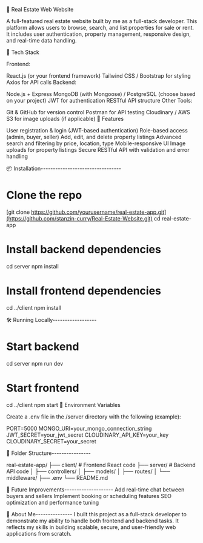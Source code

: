 🏡 Real Estate Web Website

A full-featured real estate website built by me as a full-stack developer. This platform allows users to browse, search, and list properties for sale or rent. It includes user authentication, property management, responsive design, and real-time data handling.

🔧 Tech Stack

Frontend:

React.js (or your frontend framework)
Tailwind CSS / Bootstrap for styling
Axios for API calls
Backend:

Node.js + Express
MongoDB (with Mongoose) / PostgreSQL (choose based on your project)
JWT for authentication
RESTful API structure
Other Tools:

Git & GitHub for version control
Postman for API testing
Cloudinary / AWS S3 for image uploads (if applicable)
🚀 Features

User registration & login (JWT-based authentication)
Role-based access (admin, buyer, seller)
Add, edit, and delete property listings
Advanced search and filtering by price, location, type
Mobile-responsive UI
Image uploads for property listings
Secure RESTful API with validation and error handling

📦 Installation---------------------------------
# Clone the repo
[git clone https://github.com/yourusername/real-estate-app.git](https://github.com/stanzin-curry/Real-Estate-Website.git)
cd real-estate-app

# Install backend dependencies
cd server
npm install

# Install frontend dependencies
cd ../client
npm install

🛠️ Running Locally------------------
# Start backend
cd server
npm run dev

# Start frontend
cd ../client
npm start
🔐 Environment Variables

Create a .env file in the /server directory with the following (example):

PORT=5000
MONGO_URI=your_mongo_connection_string
JWT_SECRET=your_jwt_secret
CLOUDINARY_API_KEY=your_key
CLOUDINARY_SECRET=your_secret

📁 Folder Structure----------------

real-estate-app/
├── client/          # Frontend React code
├── server/          # Backend API code
│   ├── controllers/
│   ├── models/
│   ├── routes/
│   └── middleware/
├── .env
└── README.md

📌 Future Improvements--------------------
Add real-time chat between buyers and sellers
Implement booking or scheduling features
SEO optimization and performance tuning

🙋 About Me---------------
I built this project as a full-stack developer to demonstrate my ability to handle both frontend and backend tasks. It reflects my skills in building scalable, secure, and user-friendly web applications from scratch.
